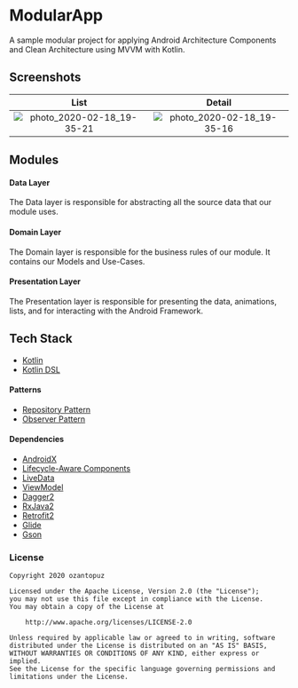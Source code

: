 # ModularApp

A sample modular project for applying Android Architecture Components and Clean Architecture using MVVM with Kotlin.


## Screenshots
List             |  Detail
:-------------------------:|:-------------------------:
![photo_2020-02-18_19-35-21](https://user-images.githubusercontent.com/8689604/74756597-d96abb00-5285-11ea-891b-95cefcbfe899.jpg)  |  ![photo_2020-02-18_19-35-16](https://user-images.githubusercontent.com/8689604/74756644-f0111200-5285-11ea-9dfc-419ca704affb.jpg)


## Modules

#### Data Layer
The Data layer is responsible for abstracting all the source data that our module uses.

#### Domain Layer
The Domain layer is responsible for the business rules of our module. It contains our Models and Use-Cases.

#### Presentation Layer
The Presentation layer is responsible for presenting the data, animations, lists, and for interacting with the Android Framework. 


## Tech Stack

-   [Kotlin](https://kotlinlang.org/)
-   [Kotlin DSL](https://docs.gradle.org/current/userguide/kotlin_dsl.html)

#### Patterns
-   [Repository Pattern](https://developer.android.com/jetpack/docs/guide)
-   [Observer Pattern](https://code.tutsplus.com/tutorials/android-design-patterns-the-observer-pattern--cms-28963)

#### Dependencies
-   [AndroidX](https://developer.android.com/jetpack/androidx)
-   [Lifecycle-Aware Components](https://developer.android.com/topic/libraries/architecture/lifecycle)
-   [LiveData](https://developer.android.com/topic/libraries/architecture/livedata)
-   [ViewModel](https://developer.android.com/topic/libraries/architecture/viewmodel)
-   [Dagger2](https://dagger.dev/)
-   [RxJava2](https://github.com/ReactiveX/RxJava)
-   [Retrofit2](https://square.github.io/retrofit/)
-   [Glide](https://github.com/bumptech/glide)
-   [Gson](https://github.com/google/gson)


### License
```
Copyright 2020 ozantopuz

Licensed under the Apache License, Version 2.0 (the "License");
you may not use this file except in compliance with the License.
You may obtain a copy of the License at

    http://www.apache.org/licenses/LICENSE-2.0

Unless required by applicable law or agreed to in writing, software
distributed under the License is distributed on an "AS IS" BASIS,
WITHOUT WARRANTIES OR CONDITIONS OF ANY KIND, either express or implied.
See the License for the specific language governing permissions and
limitations under the License.
